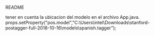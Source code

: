 README

tener en cuenta la ubicacion del modelo en el archivo App.java.
props.setProperty("pos.model","C:\\Users\\intel\\Downloads\\stanford-postagger-full-2018-10-16\\models\\spanish.tagger");